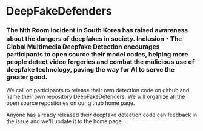 # DeepFakeDefenders
### The Nth Room incident in South Korea has raised awareness about the dangers of deepfakes in society. Inclusion・The Global Multimedia Deepfake Detection encourages participants to open source their model codes, helping more people detect video forgeries and combat the malicious use of deepfake technology, paving the way for AI to serve the greater good.

We call on participants to release their own detection code on github and name their own repository DeepFakeDefenders. We will organize all the open source repositories on our github home page.

Anyone has already released their deepfake detection code can feedback in the issue and we'll update it to the home page.

